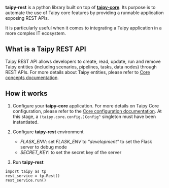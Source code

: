 __taipy-rest__ is a python library built on top of [__taipy-core__](../about.md#taipy-core). Its purpose is to automate the use of Taipy core features by providing a runnable application exposing REST APIs.

It is particularly useful when it comes to integrating a Taipy application in a more complex IT ecosystem.


## What is a Taipy REST API

Taipy REST API allows developers to create, read, update, run and remove Taipy entities (including scenarios, pipelines, tasks, data nodes) through REST APIs. For more details about Taipy entities, please refer to [Core concepts documentation](../core/concepts/index.md).

## How it works

1. Configure your __taipy-core__ application. For more details on Taipy Core configuration, please refer to the [Core configuration documentation](../core/config/index.md).
At this stage, a `(taipy.core.config.)Config^` singleton must have been instantiated.

2. Configure __taipy-rest__ environment
    - *FLASK_ENV*: set *FLASK_ENV* to _"development"_ to set the Flask server to debug mode
    - *SECRET_KEY*: to set the secret key of the server

3. Run **taipy-rest**

```
import taipy as tp
rest_service = tp.Rest()
rest_service.run()
```

